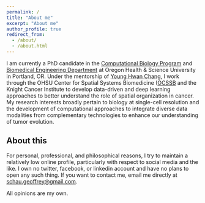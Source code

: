 ```yaml
---
permalink: /
title: "About me"
excerpt: "About me"
author_profile: true
redirect_from: 
  - /about/
  - /about.html
---
```


I am currently a PhD candidate in the [Computational Biology Program](https://www.ohsu.edu/school-of-medicine/computational-biology) and [Biomedical Engineering Department](https://www.ohsu.edu/school-of-medicine/biomedical-engineering/about) at Oregon Health & Science University in Portland, OR. Under the mentorship of [Young Hwan Chang](https://sites.google.com/site/yhchangucb/home), I work through the OHSU Center for Spatial Systems Biomedicine ([OCSSB](https://www.ohsu.edu/spatial-systems-biomedicine-center) and the Knight Cancer Institute to develop data-driven and deep learning approaches to better understand the role of spatial organization in cancer. My research interests broadly pertain to biology at single-cell resolution and the development of computational approaches to integrate diverse data modalities from complementary technologies to enhance our understanding of tumor evolution.

About this
-----
For personal, professional, and philosophical reasons, I try to maintain a relatively low online profile, particularly with respect to social media and the like. I own no twitter, facebook, or linkedin account and have no plans to open any such thing. If you want to contact me, email me directly at schau.geoffrey@gmail.com.

All opinions are my own.

